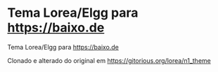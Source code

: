 Tema Lorea/Elgg para https://baixo.de
=============

Tema Lorea/Elgg para <https://baixo.de>

Clonado e alterado do original em <https://gitorious.org/lorea/n1_theme>

